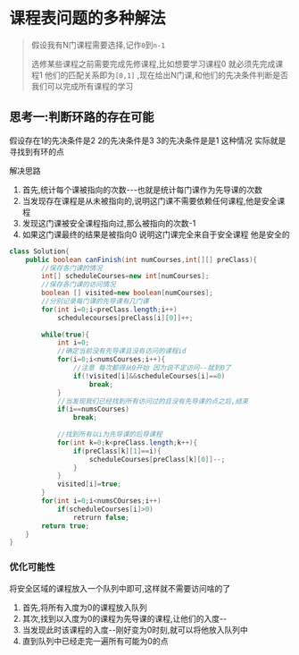# 课程表问题的多种解法

> 假设我有N门课程需要选择,记作`0`到`n-1`
>
> 选修某些课程之前需要完成先修课程,比如想要学习课程0 就必须先完成课程1 他们的匹配关系即为`[0,1]`  ,现在给出N门课,和他们的先决条件判断是否我们可以完成所有课程的学习



## 思考一:判断环路的存在可能

假设存在1的先决条件是2  2的先决条件是3  3的先决条件是是1 这种情况 实际就是寻找到有环的点

解决思路

1. 首先,统计每个课被指向的次数---也就是统计每门课作为先导课的次数
2. 当发现存在课程是从未被指向的,说明这门课不需要依赖任何课程,他是安全课程
3. 发现这门课被安全课程指向过,那么被指向的次数-1
4. 如果这门课最终的结果是被指向0 说明这门课完全来自于安全课程 他是安全的

```java
class Solution{
    public boolean canFinish(int numCourses,int[][] preClass){
        //保存各门课的情况
        int[] scheduleCourses=new int[numCourses];
        //保存各门课的访问情况
        boolean [] visited=new boolean[numCourses];
        //分别记录每门课的先导课有几门课
        for(int i=0;i<preClass.length;i++)
            schedulecourses[preClass[i][0]]++;
        
        while(true){
            int i=0;
            //确定当前没有先导课且没有访问的课程id
            for(i=0;i<numsCourses;i++){
                //注意 每次都得从0开始 因为说不定访问--就到0了
                if(!visited[i]&&scheduleCourses[i]==0)
                    break;
            }
            //当发现我们已经找到所有访问过的且没有先导课的点之后,结束
            if(i==numsCourses)
                break;
            
            //找到所有以i为先导课的后导课程
            for(int k=0;k<preClass.length;k++){
                if(preClass[k][1]==i){
                    scheduleCourses[preClass[k][0]]--;
                }
            }
            visited[i]=true;
        }
        for(int i=0;i<numsCOurses;i++)
            if(scheduleCourses[i]>0)
                retrurn false;
        return true;
    }
}
```



### 优化可能性

将安全区域的课程放入一个队列中即可,这样就不需要访问啥的了

1. 首先,将所有入度为0的课程放入队列
2. 其次,找到以入度为0的课程为先导课的课程,让他们的入度--
3. 当发现此时该课程的入度--刚好变为0时刻,就可以将他放入队列中
4. 直到队列中已经走完一遍所有可能为0的点